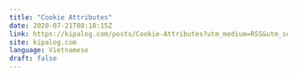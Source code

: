 ```yaml
---
title: "Cookie Attributes"
date: 2020-07-21T08:10:15Z
link: https://kipalog.com/posts/Cookie-Attributes?utm_medium=RSS&utm_source=news.12bit.vn
site: kipalog.com
language: Vietnamese
draft: false
---
```

